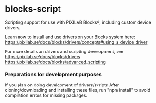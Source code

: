 # blocks-script
Scripting support for use with PIXILAB Blocks®, including custom device drivers.

Learn now to install and use drivers on your Blocks system here:
https://pixilab.se/docs/blocks/drivers/concepts#using_a_device_driver

For more details on drivers and scripting development, see
https://pixilab.se/docs/blocks/drivers  
https://pixilab.se/docs/blocks/advanced_scripting

### Preparations for development purposes
If you plan on doing development of drivers/scripts
After cloning/downloading and installing these files, run "npm install" to avoid compilation errors for missing packages.
